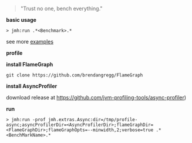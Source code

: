 
> "Trust no one, bench everything."

**basic usage**

`> jmh:run .*<Benchmark>.*`

see more [examples](https://github.com/ktoso/sbt-jmh/tree/master/plugin/src/sbt-test/sbt-jmh/run/src/main/scala/org/openjdk/jmh/samples)

**profile**

**install FlameGraph**

`git clone https://github.com/brendangregg/FlameGraph`

**install AsyncProfiler**

download release at []()https://github.com/jvm-profiling-tools/async-profiler)

**run**

`> jmh:run -prof jmh.extras.Async:dir=/tmp/profile-async;asyncProfilerDir=<AsyncProfilerDir>;flameGraphDir=<FlameGraphDir>;flameGraphOpts=--minwidth,2;verbose=true .*<BenchMarkName>.*`
